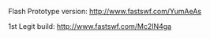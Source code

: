 Flash Prototype version: http://www.fastswf.com/YumAeAs

1st Legit build: http://www.fastswf.com/Mc2IN4ga 
